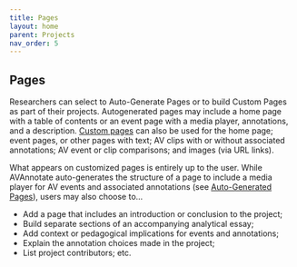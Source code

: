 ```yaml
---
title: Pages
layout: home
parent: Projects
nav_order: 5
---
```

## Pages

Researchers can select to Auto-Generate Pages or to build Custom Pages as part of their projects. Autogenerated pages may include a home page with a table of contents or an event page with a media player, annotations, and a description. [Custom pages](https://avannotate.github.io/documentation/pages/UserBuiltPages/) can also be used for the home page; event pages, or other pages with text; AV clips with or without associated annotations; AV event or clip comparisons; and images (via URL links).

What appears on customized pages is entirely up to the user. While AVAnnotate auto-generates the structure of a page to include a media player for AV events and associated annotations (see [Auto-Generated Pages](https://avannotate.github.io/documentation/pages/AutogeneratedPages/)), users may also choose to...
- Add a page that includes an introduction or conclusion to the project;
- Build separate sections of an accompanying analytical essay;
- Add context or pedagogical implications for events and annotations;
- Explain the annotation choices made in the project;
- List project contributors; etc. 
